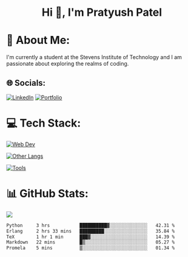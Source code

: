 <h1 align="center">Hi 👋, I'm Pratyush Patel</h1>

# 💫 About Me:
I'm currently a student at the Stevens Institute of Technology and I am passionate about exploring the realms of coding.


## 🌐 Socials:
[![LinkedIn](https://img.shields.io/badge/linkedin-%230077B5.svg?style=for-the-badge&logo=linkedin&logoColor=white)](https://linkedin.com/in/pratyush-patel) 
[![Portfolio](https://img.shields.io/badge/Portfolio-%23000000.svg?style=for-the-badge&logo=firefox&logoColor=#FF7139)](https://www.patelpratyush.com/)

# 💻 Tech Stack:
[![Web Dev](https://skillicons.dev/icons?i=html,css,js,ts,react,nodejs,next&theme=dark)](https://skillicons.dev)

[![Other Langs](https://skillicons.dev/icons?i=python,java,cpp,c,flask&theme=dark)](https://skillicons.dev)

[![Tools](https://skillicons.dev/icons?i=vscode,postman,netlify,vercel,heroku,git,github,figma,eclipse,firebase,aws&theme=dark)](https://skillicons.dev)

# 📊 GitHub Stats:
![](https://github-readme-streak-stats.herokuapp.com/?user=patelpratyush&theme=dark&hide_border=false)<br/>

<!--START_SECTION:waka-->

```txt
Python     3 hrs           ██████████▓░░░░░░░░░░░░░░   42.31 %
Erlang     2 hrs 33 mins   █████████░░░░░░░░░░░░░░░░   35.84 %
TeX        1 hr 1 min      ███▓░░░░░░░░░░░░░░░░░░░░░   14.39 %
Markdown   22 mins         █▒░░░░░░░░░░░░░░░░░░░░░░░   05.27 %
Promela    5 mins          ▒░░░░░░░░░░░░░░░░░░░░░░░░   01.34 %
```

<!--END_SECTION:waka-->
